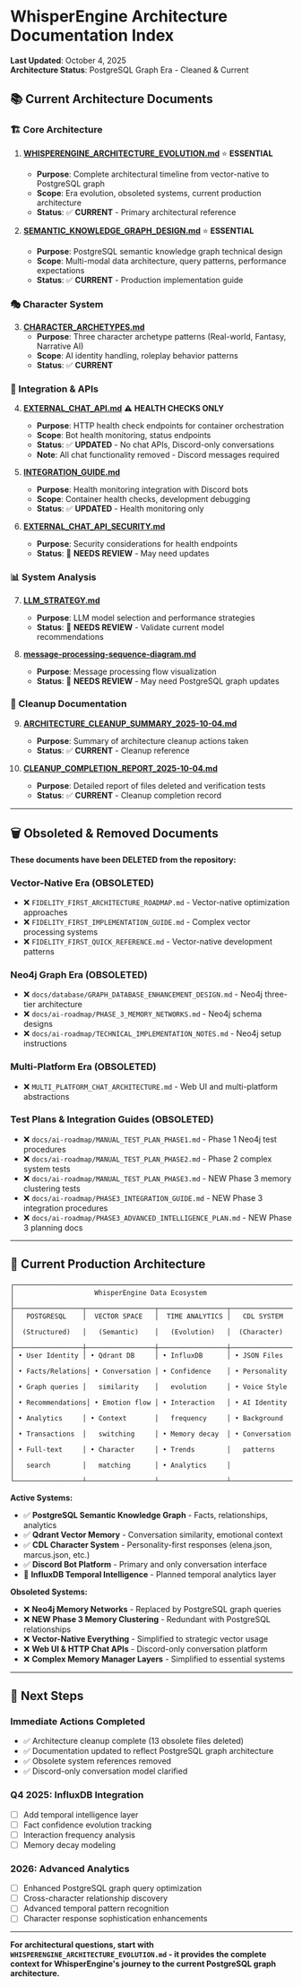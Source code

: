 # WhisperEngine Architecture Documentation Index

**Last Updated**: October 4, 2025  
**Architecture Status**: PostgreSQL Graph Era - Cleaned & Current

## 📚 **Current Architecture Documents**

### **🏗️ Core Architecture**

1. **[WHISPERENGINE_ARCHITECTURE_EVOLUTION.md](WHISPERENGINE_ARCHITECTURE_EVOLUTION.md)** ⭐ **ESSENTIAL**
   - **Purpose**: Complete architectural timeline from vector-native to PostgreSQL graph
   - **Scope**: Era evolution, obsoleted systems, current production architecture
   - **Status**: ✅ **CURRENT** - Primary architectural reference

2. **[SEMANTIC_KNOWLEDGE_GRAPH_DESIGN.md](SEMANTIC_KNOWLEDGE_GRAPH_DESIGN.md)** ⭐ **ESSENTIAL**
   - **Purpose**: PostgreSQL semantic knowledge graph technical design
   - **Scope**: Multi-modal data architecture, query patterns, performance expectations
   - **Status**: ✅ **CURRENT** - Production implementation guide

### **🎭 Character System**

3. **[CHARACTER_ARCHETYPES.md](CHARACTER_ARCHETYPES.md)**
   - **Purpose**: Three character archetype patterns (Real-world, Fantasy, Narrative AI)
   - **Scope**: AI identity handling, roleplay behavior patterns
   - **Status**: ✅ **CURRENT**

### **🔌 Integration & APIs**

4. **[EXTERNAL_CHAT_API.md](EXTERNAL_CHAT_API.md)** ⚠️ **HEALTH CHECKS ONLY**
   - **Purpose**: HTTP health check endpoints for container orchestration
   - **Scope**: Bot health monitoring, status endpoints
   - **Status**: ✅ **UPDATED** - No chat APIs, Discord-only conversations
   - **Note**: All chat functionality removed - Discord messages required

5. **[INTEGRATION_GUIDE.md](INTEGRATION_GUIDE.md)**
   - **Purpose**: Health monitoring integration with Discord bots
   - **Scope**: Container health checks, development debugging
   - **Status**: ✅ **UPDATED** - Health monitoring only

6. **[EXTERNAL_CHAT_API_SECURITY.md](EXTERNAL_CHAT_API_SECURITY.md)**
   - **Purpose**: Security considerations for health endpoints
   - **Status**: 🔄 **NEEDS REVIEW** - May need updates

### **📊 System Analysis**

7. **[LLM_STRATEGY.md](LLM_STRATEGY.md)**
   - **Purpose**: LLM model selection and performance strategies
   - **Status**: 🔄 **NEEDS REVIEW** - Validate current model recommendations

8. **[message-processing-sequence-diagram.md](message-processing-sequence-diagram.md)**
   - **Purpose**: Message processing flow visualization
   - **Status**: 🔄 **NEEDS REVIEW** - May need PostgreSQL graph updates

### **📝 Cleanup Documentation**

9. **[ARCHITECTURE_CLEANUP_SUMMARY_2025-10-04.md](ARCHITECTURE_CLEANUP_SUMMARY_2025-10-04.md)**
   - **Purpose**: Summary of architecture cleanup actions taken
   - **Status**: ✅ **CURRENT** - Cleanup reference

10. **[CLEANUP_COMPLETION_REPORT_2025-10-04.md](CLEANUP_COMPLETION_REPORT_2025-10-04.md)**
    - **Purpose**: Detailed report of files deleted and verification tests
    - **Status**: ✅ **CURRENT** - Cleanup completion record

---

## 🗑️ **Obsoleted & Removed Documents**

**These documents have been DELETED from the repository:**

### **Vector-Native Era (OBSOLETED)**
- ❌ `FIDELITY_FIRST_ARCHITECTURE_ROADMAP.md` - Vector-native optimization approaches
- ❌ `FIDELITY_FIRST_IMPLEMENTATION_GUIDE.md` - Complex vector processing systems  
- ❌ `FIDELITY_FIRST_QUICK_REFERENCE.md` - Vector-native development patterns

### **Neo4j Graph Era (OBSOLETED)**
- ❌ `docs/database/GRAPH_DATABASE_ENHANCEMENT_DESIGN.md` - Neo4j three-tier architecture
- ❌ `docs/ai-roadmap/PHASE_3_MEMORY_NETWORKS.md` - Neo4j schema designs
- ❌ `docs/ai-roadmap/TECHNICAL_IMPLEMENTATION_NOTES.md` - Neo4j setup instructions

### **Multi-Platform Era (OBSOLETED)**
- ❌ `MULTI_PLATFORM_CHAT_ARCHITECTURE.md` - Web UI and multi-platform abstractions

### **Test Plans & Integration Guides (OBSOLETED)**
- ❌ `docs/ai-roadmap/MANUAL_TEST_PLAN_PHASE1.md` - Phase 1 Neo4j test procedures
- ❌ `docs/ai-roadmap/MANUAL_TEST_PLAN_PHASE2.md` - Phase 2 complex system tests
- ❌ `docs/ai-roadmap/MANUAL_TEST_PLAN_PHASE3.md` - NEW Phase 3 memory clustering tests
- ❌ `docs/ai-roadmap/PHASE3_INTEGRATION_GUIDE.md` - NEW Phase 3 integration procedures
- ❌ `docs/ai-roadmap/PHASE3_ADVANCED_INTELLIGENCE_PLAN.md` - NEW Phase 3 planning docs

---

## 🎯 **Current Production Architecture**

```
┌─────────────────────────────────────────────────────────────────────────┐
│                    WhisperEngine Data Ecosystem                          │
├─────────────────┬─────────────────┬─────────────────┬─────────────────┤
│   POSTGRESQL    │  VECTOR SPACE   │  TIME ANALYTICS │   CDL SYSTEM    │
│  (Structured)   │   (Semantic)    │   (Evolution)   │  (Character)    │
├─────────────────┼─────────────────┼─────────────────┼─────────────────┤
│ • User Identity │ • Qdrant DB     │ • InfluxDB      │ • JSON Files    │
│ • Facts/Relations│ • Conversation │ • Confidence    │ • Personality   │
│ • Graph queries │   similarity    │   evolution     │ • Voice Style   │
│ • Recommendations│ • Emotion flow │ • Interaction   │ • AI Identity   │
│ • Analytics     │ • Context       │   frequency     │ • Background    │
│ • Transactions  │   switching     │ • Memory decay  │ • Conversation  │
│ • Full-text     │ • Character     │ • Trends        │   patterns      │
│   search        │   matching      │ • Analytics     │                 │
└─────────────────┴─────────────────┴─────────────────┴─────────────────┘
```

**Active Systems:**
- ✅ **PostgreSQL Semantic Knowledge Graph** - Facts, relationships, analytics
- ✅ **Qdrant Vector Memory** - Conversation similarity, emotional context 
- ✅ **CDL Character System** - Personality-first responses (elena.json, marcus.json, etc.)
- ✅ **Discord Bot Platform** - Primary and only conversation interface
- 🔄 **InfluxDB Temporal Intelligence** - Planned temporal analytics layer

**Obsoleted Systems:**
- ❌ **Neo4j Memory Networks** - Replaced by PostgreSQL graph queries
- ❌ **NEW Phase 3 Memory Clustering** - Redundant with PostgreSQL relationships
- ❌ **Vector-Native Everything** - Simplified to strategic vector usage
- ❌ **Web UI & HTTP Chat APIs** - Discord-only conversation platform
- ❌ **Complex Memory Manager Layers** - Simplified to essential systems

---

## 🚀 **Next Steps**

### **Immediate Actions Completed**
- ✅ Architecture cleanup complete (13 obsolete files deleted)
- ✅ Documentation updated to reflect PostgreSQL graph architecture
- ✅ Obsolete system references removed
- ✅ Discord-only conversation model clarified

### **Q4 2025: InfluxDB Integration**
- [ ] Add temporal intelligence layer
- [ ] Fact confidence evolution tracking
- [ ] Interaction frequency analysis
- [ ] Memory decay modeling

### **2026: Advanced Analytics**
- [ ] Enhanced PostgreSQL graph query optimization
- [ ] Cross-character relationship discovery
- [ ] Advanced temporal pattern recognition
- [ ] Character response sophistication enhancements

---

**For architectural questions, start with `WHISPERENGINE_ARCHITECTURE_EVOLUTION.md` - it provides the complete context for WhisperEngine's journey to the current PostgreSQL graph architecture.**